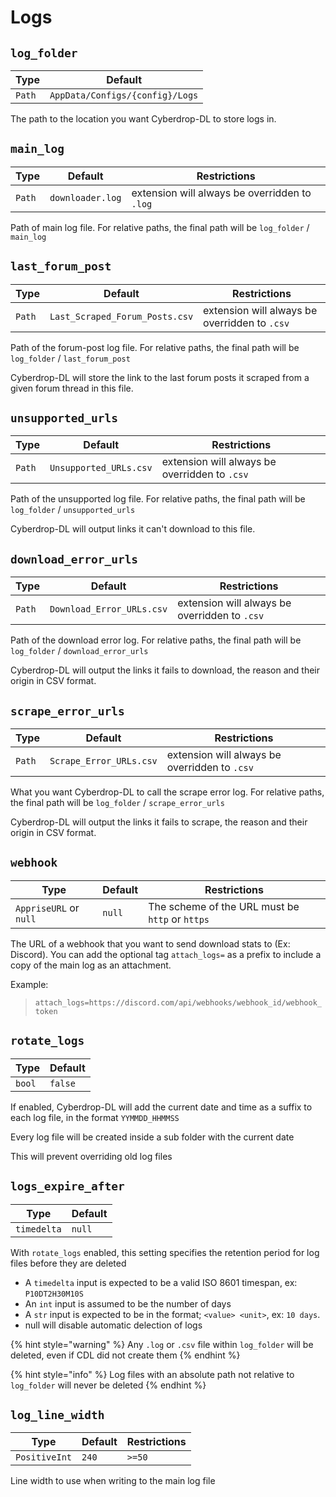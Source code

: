 # Logs

## `log_folder`

| Type           | Default  |
|----------------|----------|
| `Path` | `AppData/Configs/{config}/Logs` |

The path to the location you want Cyberdrop-DL to store logs in.

## `main_log`

| Type           | Default  | Restrictions |
|----------------|----------| ------------ |
| `Path` | `downloader.log` | extension will always be overridden to `.log` |

Path of main log file. For relative paths, the final path will be `log_folder` / `main_log`

## `last_forum_post`

| Type           | Default  | Restrictions |
|----------------|----------| ------------ |
| `Path` | `Last_Scraped_Forum_Posts.csv` | extension will always be overridden to `.csv` |

Path of the forum-post log file. For relative paths, the final path will be `log_folder` / `last_forum_post`

Cyberdrop-DL will store the link to the last forum posts it scraped from a given forum thread in this file.

## `unsupported_urls`

| Type           | Default  | Restrictions |
|----------------|----------| ------------ |
| `Path` | `Unsupported_URLs.csv` | extension will always be overridden to `.csv` |

Path of the unsupported log file. For relative paths, the final path will be `log_folder` / `unsupported_urls`

Cyberdrop-DL will output links it can't download to this file.

## `download_error_urls`

| Type           | Default  | Restrictions |
|----------------|----------| ------------ |
| `Path` | `Download_Error_URLs.csv` | extension will always be overridden to `.csv` |

Path of the download error log. For relative paths, the final path will be `log_folder` / `download_error_urls`

Cyberdrop-DL will output the links it fails to download, the reason and their origin in CSV format.

## `scrape_error_urls`

| Type           | Default  | Restrictions |
|----------------|----------| ------------ |
| `Path` | `Scrape_Error_URLs.csv` | extension will always be overridden to `.csv` |

What you want Cyberdrop-DL to call the scrape error log. For relative paths, the final path will be `log_folder` / `scrape_error_urls`

Cyberdrop-DL will output the links it fails to scrape, the reason and their origin in CSV format.

## `webhook`

| Type           | Default  | Restrictions |
|----------------|----------| ------------ |
| `AppriseURL` or `null` | `null` | The scheme of the URL must be `http` or `https` |

The URL of a webhook that you want to send download stats to (Ex: Discord). You can add the optional tag `attach_logs=` as a prefix to include a copy of the main log as an attachment.

Example:

> `attach_logs=https://discord.com/api/webhooks/webhook_id/webhook_token`

## `rotate_logs`

| Type           | Default  |
|----------------|----------|
| `bool` | `false`|

If enabled, Cyberdrop-DL will add the current date and time as a suffix to each log file, in the format `YYMMDD_HHMMSS`

Every log file will be created inside a sub folder with the current date

This will prevent overriding old log files



## `logs_expire_after`

| Type              | Default  |
|-------------------|----------|
| `timedelta` |`null`| `null`|

With `rotate_logs` enabled, this setting specifies the retention period for log files before they are deleted

- A `timedelta` input is expected to be a valid ISO 8601 timespan, ex: `P10DT2H30M10S`
- An `int` input is assumed to be the number of days
- A  `str` input is expected to be in the format; `<value> <unit>`, ex: `10 days`.
- null will disable automatic delection of logs


{% hint style="warning" %}
Any `.log` or `.csv` file within `log_folder` will be deleted, even if CDL did not create them
{% endhint %}

{% hint style="info" %}
Log files with an absolute path not relative to `log_folder` will never be deleted
{% endhint %}



## `log_line_width`

| Type           | Default  | Restrictions |
|----------------|----------|--------------|
| `PositiveInt` | `240`| `>=50`|

Line width to use when writing to the main log file
